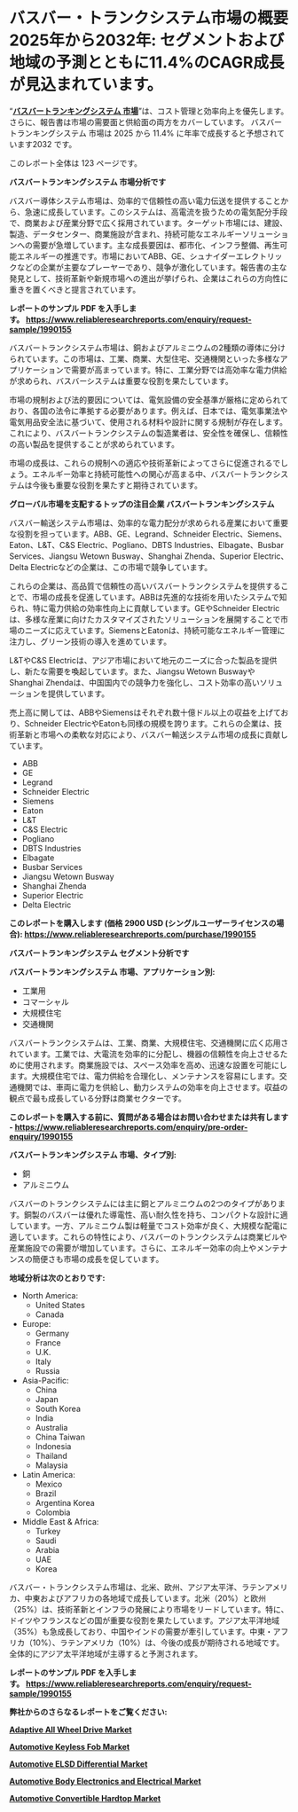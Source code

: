 <p><h1>バスバー・トランクシステム市場の概要 2025年から2032年: セグメントおよび地域の予測とともに11.4%のCAGR成長が見込まれています。</h1></p><p>&ldquo;<strong><a href="https://www.reliableresearchreports.com/busbar-trunking-systems-r1990155?utm_campaign=107&utm_medium=9&utm_source=Github&utm_content=ia&utm_term=31032025&utm_id=busbar-trunking-systems">バスバートランキングシステム 市場</a></strong>&rdquo;は、コスト管理と効率向上を優先します。 さらに、報告書は市場の需要面と供給面の両方をカバーしています。 バスバートランキングシステム 市場は 2025 から 11.4% に年率で成長すると予想されています2032 です。</p>
<p>このレポート全体は 123 ページです。</p>
<p><strong>バスバートランキングシステム 市場分析です</strong></p>
<p><p>バスバー導体システム市場は、効率的で信頼性の高い電力伝送を提供することから、急速に成長しています。このシステムは、高電流を扱うための電気配分手段で、商業および産業分野で広く採用されています。ターゲット市場には、建設、製造、データセンター、商業施設が含まれ、持続可能なエネルギーソリューションへの需要が急増しています。主な成長要因は、都市化、インフラ整備、再生可能エネルギーの推進です。市場においてABB、GE、シュナイダーエレクトリックなどの企業が主要なプレーヤーであり、競争が激化しています。報告書の主な発見として、技術革新や新規市場への進出が挙げられ、企業はこれらの方向性に重きを置くべきと提言されています。</p></p>
<p><strong>レポートのサンプル PDF を入手します。&nbsp;<a href="https://www.reliableresearchreports.com/enquiry/request-sample/1990155?utm_campaign=107&utm_medium=9&utm_source=Github&utm_content=ia&utm_term=31032025&utm_id=busbar-trunking-systems">https://www.reliableresearchreports.com/enquiry/request-sample/1990155</a></strong></p>
<p><p>バスバートランクシステム市場は、銅およびアルミニウムの2種類の導体に分けられています。この市場は、工業、商業、大型住宅、交通機関といった多様なアプリケーションで需要が高まっています。特に、工業分野では高効率な電力供給が求められ、バスバーシステムは重要な役割を果たしています。</p><p>市場の規制および法的要因については、電気設備の安全基準が厳格に定められており、各国の法令に準拠する必要があります。例えば、日本では、電気事業法や電気用品安全法に基づいて、使用される材料や設計に関する規制が存在します。これにより、バスバートランクシステムの製造業者は、安全性を確保し、信頼性の高い製品を提供することが求められています。</p><p>市場の成長は、これらの規制への適応や技術革新によってさらに促進されるでしょう。エネルギー効率と持続可能性への関心が高まる中、バスバートランクシステムは今後も重要な役割を果たすと期待されています。</p></p>
<p><strong>グローバル市場を支配するトップの注目企業 バスバートランキングシステム</strong></p>
<p><p>バスバー輸送システム市場は、効率的な電力配分が求められる産業において重要な役割を担っています。ABB、GE、Legrand、Schneider Electric、Siemens、Eaton、L&T、C&S Electric、Pogliano、DBTS Industries、Elbagate、Busbar Services、Jiangsu Wetown Busway、Shanghai Zhenda、Superior Electric、Delta Electricなどの企業は、この市場で競争しています。</p><p>これらの企業は、高品質で信頼性の高いバスバートランクシステムを提供することで、市場の成長を促進しています。ABBは先進的な技術を用いたシステムで知られ、特に電力供給の効率性向上に貢献しています。GEやSchneider Electricは、多様な産業に向けたカスタマイズされたソリューションを展開することで市場のニーズに応えています。SiemensとEatonは、持続可能なエネルギー管理に注力し、グリーン技術の導入を進めています。</p><p>L&TやC&S Electricは、アジア市場において地元のニーズに合った製品を提供し、新たな需要を喚起しています。また、Jiangsu Wetown BuswayやShanghai Zhendaは、中国国内での競争力を強化し、コスト効率の高いソリューションを提供しています。</p><p>売上高に関しては、ABBやSiemensはそれぞれ数十億ドル以上の収益を上げており、Schneider ElectricやEatonも同様の規模を誇ります。これらの企業は、技術革新と市場への柔軟な対応により、バスバー輸送システム市場の成長に貢献しています。</p></p>
<p><ul><li>ABB</li><li>GE</li><li>Legrand</li><li>Schneider Electric</li><li>Siemens</li><li>Eaton</li><li>L&T</li><li>C&S Electric</li><li>Pogliano</li><li>DBTS Industries</li><li>Elbagate</li><li>Busbar Services</li><li>Jiangsu Wetown Busway</li><li>Shanghai Zhenda</li><li>Superior Electric</li><li>Delta Electric</li></ul></p>
<p><strong>このレポートを購入します (価格 2900 USD (シングルユーザーライセンスの場合):&nbsp;<a href="https://www.reliableresearchreports.com/purchase/1990155?utm_campaign=107&utm_medium=9&utm_source=Github&utm_content=ia&utm_term=31032025&utm_id=busbar-trunking-systems">https://www.reliableresearchreports.com/purchase/1990155</a></strong></p>
<p><strong>バスバートランキングシステム セグメント分析です</strong></p>
<p><strong>バスバートランキングシステム 市場、アプリケーション別:</strong></p>
<p><ul><li>工業用</li><li>コマーシャル</li><li>大規模住宅</li><li>交通機関</li></ul></p>
<p><p>バスバートランクシステムは、工業、商業、大規模住宅、交通機関に広く応用されています。工業では、大電流を効率的に分配し、機器の信頼性を向上させるために使用されます。商業施設では、スペース効率を高め、迅速な設置を可能にします。大規模住宅では、電力供給を合理化し、メンテナンスを容易にします。交通機関では、車両に電力を供給し、動力システムの効率を向上させます。収益の観点で最も成長している分野は商業セクターです。</p></p>
<p><strong>このレポートを購入する前に、質問がある場合はお問い合わせまたは共有します - <a href="https://www.reliableresearchreports.com/enquiry/pre-order-enquiry/1990155?utm_campaign=107&utm_medium=9&utm_source=Github&utm_content=ia&utm_term=31032025&utm_id=busbar-trunking-systems">https://www.reliableresearchreports.com/enquiry/pre-order-enquiry/1990155</a></strong></p>
<p><strong>バスバートランキングシステム 市場、タイプ別:</strong></p>
<p><ul><li>銅</li><li>アルミニウム</li></ul></p>
<p><p>バスバーのトランクシステムには主に銅とアルミニウムの2つのタイプがあります。銅製のバスバーは優れた導電性、高い耐久性を持ち、コンパクトな設計に適しています。一方、アルミニウム製は軽量でコスト効率が良く、大規模な配電に適しています。これらの特性により、バスバーのトランクシステムは商業ビルや産業施設での需要が増加しています。さらに、エネルギー効率の向上やメンテナンスの簡便さも市場の成長を促しています。</p></p>
<p><strong>地域分析は次のとおりです:</strong></p>
<p><ul>
    <li>
        North America:
        <ul>
            <li>United States</li>
            <li>Canada</li>
        </ul>
    </li>
    <li>
        Europe:
        <ul>
            <li>Germany</li>
            <li>France</li>
            <li>U.K.</li>
            <li>Italy</li>
            <li>Russia</li>
        </ul>
    </li>
    <li>
        Asia-Pacific:
        <ul>
            <li>China</li>
            <li>Japan</li>
            <li>South Korea</li>
            <li>India</li>
            <li>Australia</li>
            <li>China Taiwan</li>
            <li>Indonesia</li>
            <li>Thailand</li>
            <li>Malaysia</li>
        </ul>
    </li>
    <li>
        Latin America:
        <ul>
            <li>Mexico</li>
            <li>Brazil</li>
            <li>Argentina Korea</li>
            <li>Colombia</li>
        </ul>
    </li>
    <li>
        Middle East & Africa:
        <ul>
            <li>Turkey</li>
            <li>Saudi</li>
            <li>Arabia</li>
            <li>UAE</li>
            <li>Korea</li>
        </ul>
    </li>
    </ul></p>
<p><p>バスバー・トランクシステム市場は、北米、欧州、アジア太平洋、ラテンアメリカ、中東およびアフリカの各地域で成長しています。北米（20%）と欧州（25%）は、技術革新とインフラの発展により市場をリードしています。特に、ドイツやフランスなどの国が重要な役割を果たしています。アジア太平洋地域（35%）も急成長しており、中国やインドの需要が牽引しています。中東・アフリカ（10%）、ラテンアメリカ（10%）は、今後の成長が期待される地域です。全体的にアジア太平洋地域が主導すると予測されます。</p></p>
<p><strong>レポートのサンプル PDF を入手します。&nbsp;<a href="https://www.reliableresearchreports.com/enquiry/request-sample/1990155?utm_campaign=107&utm_medium=9&utm_source=Github&utm_content=ia&utm_term=31032025&utm_id=busbar-trunking-systems">https://www.reliableresearchreports.com/enquiry/request-sample/1990155</a></strong></p>
<p><strong></strong></p>
<p><strong></strong></p>
<p><strong></strong></p>
<p><strong></strong></p>
<p><strong>弊社からのさらなるレポートをご覧ください:</strong></p>
<p><strong><p><a href="https://github.com/ghaligopezf5/Market-Research-Report-List-1/blob/main/adaptive-all-wheel-drive-market.md?utm_campaign=107&utm_medium=9&utm_source=Github&utm_content=ia&utm_term=31032025&utm_id=busbar-trunking-systems">Adaptive All Wheel Drive Market</a></p><p><a href="https://github.com/drielvinki/Market-Research-Report-List-1/blob/main/automotive-keyless-fob-market.md?utm_campaign=107&utm_medium=9&utm_source=Github&utm_content=ia&utm_term=31032025&utm_id=busbar-trunking-systems">Automotive Keyless Fob Market</a></p><p><a href="https://github.com/decockogbaro25/Market-Research-Report-List-1/blob/main/automotive-elsd-differential-market.md?utm_campaign=107&utm_medium=9&utm_source=Github&utm_content=ia&utm_term=31032025&utm_id=busbar-trunking-systems">Automotive ELSD Differential Market</a></p><p><a href="https://github.com/panciujoslin3/Market-Research-Report-List-1/blob/main/automotive-body-electronics-and-electrical-market.md?utm_campaign=107&utm_medium=9&utm_source=Github&utm_content=ia&utm_term=31032025&utm_id=busbar-trunking-systems">Automotive Body Electronics and Electrical Market</a></p><p><a href="https://github.com/latzerelfigo48/Market-Research-Report-List-1/blob/main/automotive-convertible-hardtop-market.md?utm_campaign=107&utm_medium=9&utm_source=Github&utm_content=ia&utm_term=31032025&utm_id=busbar-trunking-systems">Automotive Convertible Hardtop Market</a></p></strong></p>